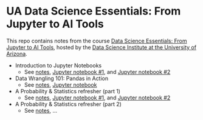 # UA Data Science Essentials: From Jupyter to AI Tools

This repo contains notes from the course [Data Science Essentials: From Jupyter to AI Tools](https://github.com/ua-datalab/Workshops/wiki), hosted by the [Data Science Institute at the University of Arizona](https://datascience.arizona.edu/).

- Introduction to Jupyter Notebooks
  - See [notes](https://github.com/ua-datalab/Workshops/wiki/Introduction-to-Python-for-Data-Science), [Jupyter notebook #1](https://github.com/simonera/ua_python_intro/blob/main/01_1_intro_to_jupyter_notebooks.ipynb), and [Jupyter notebook #2](https://github.com/simonera/ua_python_intro/blob/main/01_2_Intro_to_Python.ipynb)
- Data Wrangling 101: Pandas in Action
  - See [notes](https://github.com/ua-datalab/Workshops/wiki/Data-Wrangling-101:-Pandas-in-Action), [Jupyter notebook](https://github.com/simonera/ua_python_intro/blob/main/02_1_Data_Wrangling_101_Pandas_in_Action.ipynb)
- A Probability & Statistics refresher (part 1)
  - See [notes](https://github.com/ua-datalab/Workshops/wiki/Statistical-Inference), [Jupyter notebook #1](https://github.com/simonera/ua_python_intro/blob/main/03_1_ExploratoryDataAnalysisExample.ipynb), and [Jupyter notebook #2](https://github.com/simonera/ua_python_intro/blob/main/03_2_IntroLowCodeEDA.ipynb)
- A Probability & Statistics refresher (part 2)
  - See [notes](https://github.com/ua-datalab/Workshops/wiki/Statistical-Inference), ... 
